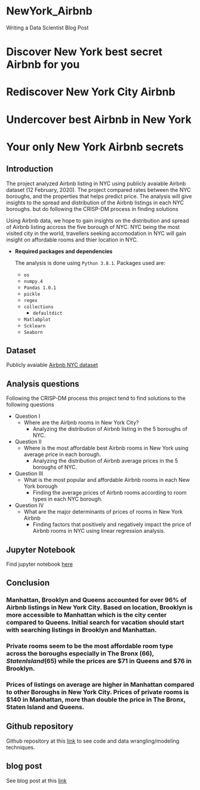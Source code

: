 # NewYork_Airbnb
Writing a Data Scientist Blog Post

# Discover New York best secret Airbnb for you
# Rediscover New York City Airbnb 
# Undercover best Airbnb in New York
# Your only New York Airbnb secrets

## Introduction
The project analyzed Airbnb listing in NYC using publicly avaiable Airbnb dataset (12 February, 2020). The project compared rates between the NYC boroughs, and the properties that helps predict price. The analysis will give insights to the spread and distribution of the Airbnb listings in each NYC boroughs. but do following the CRISP-DM process in finding solutions

Using Airbnb data, we hope to gain insights on the distribution and spread of Airbnb listing accross the five borough of NYC. NYC being the most visited city in the world, travellers seeking accomodation in NYC will gain insight on affordable rooms and thier location in NYC.

* **Required packages and dependencies** 
  
  The analysis is done using `Python 3.8.1`. Packages used are: 
    - `os`
    - `numpy.4`
    - `Pandas 1.0.1`
    - `pickle`
    - `regex`
    - `collections`
      - `defaultdict`
    - `Matlabplot`
    - `Scklearn`
    - `Seaborn`
    
 ## Dataset
 Publicly avaiable [Airbnb NYC dataset](http://insideairbnb.com/get-the-data.html)
 
 ## Analysis questions
 Following the CRISP-DM process this project tend to find solutions to the following questions

* Question I
   - Where are the Airbnb rooms in New York City?
      -  Analyzing the distribution of Airbnb listing in the 5 boroughs of NYC.
* Question II
  - Where is the most affordable best Airbnb rooms in New York using average price in each borough.
    -  Analyzing the distribution of Airbnb average prices in the 5 boroughs of NYC.
* Question III
  - What is the most popular and affordable Airbnb rooms in each New York borough
    - Finding the average prices of Airbnb rooms according to room types in each NYC borough.
* Question IV
  - What are the major determinants of prices of rooms in New York Airbnb 
    - Finding factors that positively and negatively impact the price of Airbnb rooms in NYC using linear regression analysis.

## Jupyter Notebook
Find jupyter notebook [here]()

## Conclusion
### Manhattan, Brooklyn and Queens accounted for over 96% of Airbnb listings in New York City. Based on location, Brooklyn is more accessible to Manhattan which is the city center compared to Queens. Initial search for vacation should start with searching listings in Brooklyn and Manhattan.
### Private rooms seem to be the most affordable room type across the boroughs especially in The Bronx ($66), Staten Island ($65) while the prices are $71 in Queens and $76 in Brooklyn.
### Prices of listings on average are higher in Manhattan compared to other Boroughs in New York City. Prices of private rooms is $140 in Manhattan, more than double the price in The Bronx, Staten Island and Queens.

## Github repository 
Github repository at this [link](https://github.com/jocoder22/NewYork_Airbnb) to see code and data wrangling/modeling techniques.

## blog post 
See blog post at this [link](https://medium.com/@okigbookey/special-new-york-city-airbnb-rooms-made-for-you-4699a4584144) 
   


